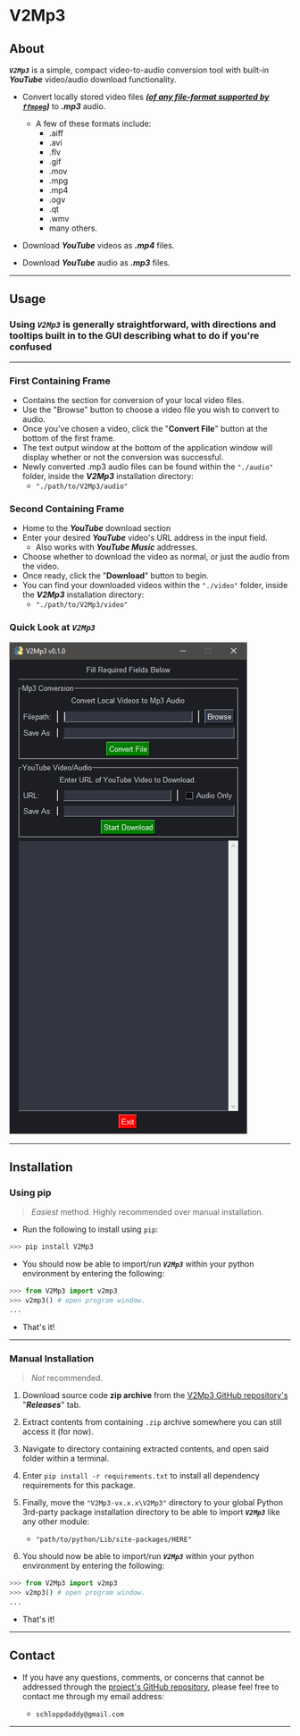 # V2Mp3

## About

**_`V2Mp3`_** is a simple, compact video-to-audio conversion tool with built-in _**YouTube**_ video/audio download functionality.

- Convert locally stored video files _**([of any file-format supported by `ffmpeg`](https://ffmpeg.org/general.html#Video-Codecs))**_ to _**.mp3**_ audio.

  - A few of these formats include:
    - .aiff
    - .avi
    - .flv
    - .gif
    - .mov
    - .mpg
    - .mp4
    - .ogv
    - .qt
    - .wmv
    - many others.

- Download _**YouTube**_ videos as _**.mp4**_ files.

- Download _**YouTube**_ audio as _**.mp3**_ files.

---

## Usage

### Using _**`V2Mp3`**_ is generally straightforward, with directions and tooltips built in to the GUI describing what to do if you're confused

---

### **First Containing Frame**

- Contains the section for conversion of your local video files.
- Use the "Browse" button to choose a video file you wish to convert to audio.
- Once you've chosen a video, click the "**Convert File**" button at the bottom of the first frame.
- The text output window at the bottom of the application window will display whether or not the conversion was successful.
- Newly converted .mp3 audio files can be found within the `"./audio"` folder, inside the _**V2Mp3**_ installation directory:
  - `"./path/to/V2Mp3/audio"`

### **Second Containing Frame**

- Home to the _**YouTube**_ download section
- Enter your desired _**YouTube**_ video's URL address in the input field.
  - Also works with _**YouTube Music**_ addresses.
- Choose whether to download the video as normal, or just the audio from the video.
- Once ready, click the "**Download**" button to begin.
- You can find your downloaded videos within the `"./video"` folder, inside the _**V2Mp3**_ installation directory:
  - `"./path/to/V2Mp3/video"`

### Quick Look at _**`V2Mp3`**_

![V2Mp3](./img/v2mp3_photo.png)

---

## Installation

### Using pip

> _Easiest_ method. Highly recommended over manual installation.

- Run the following to install using `pip`:

```python
>>> pip install V2Mp3
```

- You should now be able to import/run _**`V2Mp3`**_ within your python environment by entering the following:

```python
>>> from V2Mp3 import v2mp3
>>> v2mp3() # open program window.
...
```

- That's it!

---

### Manual Installation

> _Not_ recommended.

1. Download source code **zip archive** from the [V2Mp3 GitHub repository's](https://github.com/schlopp96/V2Mp3) "_**Releases**_" tab.

2. Extract contents from containing `.zip` archive somewhere you can still access it (for now).

3. Navigate to directory containing extracted contents, and open said folder within a terminal.

4. Enter `pip install -r requirements.txt` to install all dependency requirements for this package.

5. Finally, move the `"V2Mp3-vx.x.x\V2Mp3"` directory to your global Python 3rd-party package installation directory to be able to import _**`V2Mp3`**_ like any other module:

   - `"path/to/python/Lib/site-packages/HERE"`

6. You should now be able to import/run _**`V2Mp3`**_ within your python environment by entering the following:

```python
>>> from V2Mp3 import v2mp3
>>> v2mp3() # open program window.
...
```

- That's it!

---

## Contact

- If you have any questions, comments, or concerns that cannot be addressed through the [project's GitHub repository](https://github.com/schlopp96/V2Mp3), please feel free to contact me through my email address:

  - `schloppdaddy@gmail.com`

---
